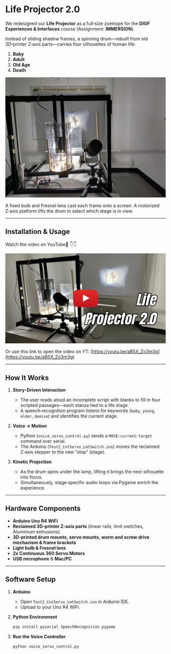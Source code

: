 # Life Projector 2.0

We redesigned our **Life Projector** as a full‑size zoetrope for the **DIGF Experiences & Interfaces** course (Assignment: **IMMERSION**).

Instead of sliding shadow frames, a spinning drum—rebuilt from old 3D‑printer Z‑axis parts—carries four silhouettes of human life:

1. **Baby**  
2. **Adult**  
3. **Old Age**  
4. **Death**

![Image of the final setup projecting the old age stage on the screen](ProjectThumbnail.jpeg)

A fixed bulb and Fresnel lens cast each frame onto a screen. A motorized Z‑axis platform lifts the drum to select which stage is in view.

---

## Installation & Usage
Watch the video on YouTube🎥 👇👇

[![YouTube video of the installation](YT_Thumbnail.jpeg)](https://youtu.be/aB5X_Zo3m3g)

Or use this link to open the video on YT: [https://youtu.be/aB5X_Zo3m3g](https://youtu.be/aB5X_Zo3m3g)

---

## How It Works

1. **Story‑Driven Interaction**  
   - The user reads aloud an incomplete script with blanks to fill in four scripted passages—each stanza tied to a life stage.  
   - A speech‑recognition program listens for keywords (`baby`, `young`, `elder`, `demise`) and identifies the current stage.

2. **Voice → Motion**  
   - Python (`voice_servo_control.py`) sends a `MOVE:current:target` command over serial.  
   - The Arduino (`Test2_CntServo_LmtSwitch.ino`) moves the reclaimed Z‑axis stepper to the new “stop” (stage).

3. **Kinetic Projection**  
   - As the drum spins under the lamp, lifting it brings the next silhouette into focus.  
   - Simultaneously, stage‑specific audio loops via Pygame enrich the experience.

---

## Hardware Components

- **Arduino Uno R4 WiFi**  
- **Reclaimed 3D‑printer Z‑axis parts** (linear rails, limit switches, Aluminium extrusions)  
- **3D‑printed drum mounts, servo mounts, worm and screw drive mechanism & frame brackets**  
- **Light bulb & Fresnel lens**  
- **2x Continuous 360 Servo Motors**
- **USB microphone** & **Mac/PC**  

---

## Software Setup

1. **Arduino**  
   - Open `Test2_CntServo_LmtSwitch.ino` in Arduino IDE.  
   - Upload to your Uno R4 WiFi.  

2. **Python Environment**  
   ```bash
   pip install pyserial SpeechRecognition pygame

3. **Run the Voice Controller**
   ```bash
   python voice_servo_control.py
